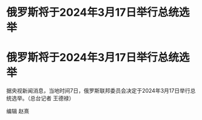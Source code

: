 # 俄罗斯将于2024年3月17日举行总统选举

# 俄罗斯将于2024年3月17日举行总统选举

据央视新闻消息，当地时间7日，俄罗斯联邦委员会决定于2024年3月17日举行总统选举。（总台记者 王德禄）

编辑 赵熹


